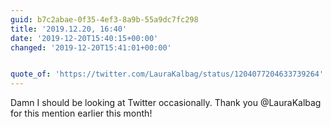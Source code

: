 ```yaml
---
guid: b7c2abae-0f35-4ef3-8a9b-55a9dc7fc298
title: '2019.12.20, 16:40'
date: '2019-12-20T15:40:15+00:00'
changed: '2019-12-20T15:41:01+00:00'


quote_of: 'https://twitter.com/LauraKalbag/status/1204077204633739264'
---
```


Damn I should be looking at Twitter occasionally. Thank you @LauraKalbag for this mention earlier this month! 
